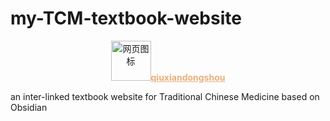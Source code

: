 # my-TCM-textbook-website
<div style="text-align: center"><img src="https://github.com/ChiryuhLii/my-TCM-textbook-website/blob/main/web/lib/media/favicon.ico?raw=true"   alt="网页图标" style="width: 64px; height: 64px;"><a href="https://qiuxiandongshou.com" style="color: #ebaf79; font-weight: bold;">qiuxiandongshou</a></div>

an inter-linked textbook website for Traditional Chinese Medicine based on Obsidian
